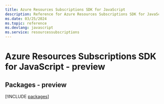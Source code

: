 ```yaml
---
title: Azure Resources Subscriptions SDK for JavaScript
description: Reference for Azure Resources Subscriptions SDK for JavaScript
ms.date: 03/25/2024
ms.topic: reference
ms.devlang: javascript
ms.service: resourcessubscriptions
---
```

# Azure Resources Subscriptions SDK for JavaScript - preview
## Packages - preview
[!INCLUDE [packages](resources-subscriptions-index.md)]